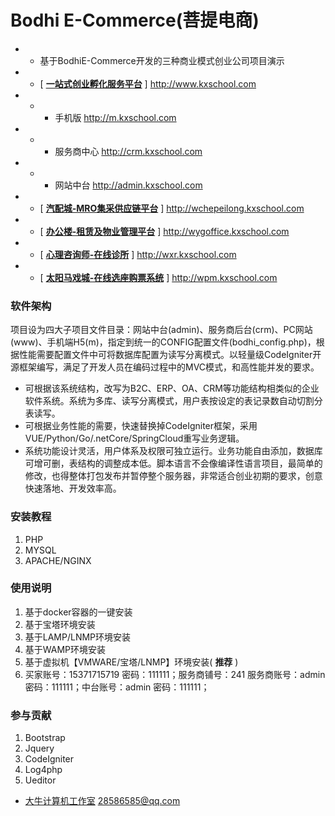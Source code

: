 # Bodhi E-Commerce(菩提电商)

- - 基于BodhiE-Commerce开发的三种商业模式创业公司项目演示
- -  [ **[一站式创业孵化服务平台](http://www.js715.com)** ] http://www.kxschool.com  
- - -  手机版 http://m.kxschool.com 
- - -  服务商中心 http://crm.kxschool.com 
- - -  网站中台 http://admin.kxschool.com
- -  [ **[汽配城-MRO集采供应链平台](http://www.js715.com)** ] http://wchepeilong.kxschool.com
- -  [ **[办公楼-租赁及物业管理平台](http://www.js715.com)** ] http://wygoffice.kxschool.com
- -  [ **[心理咨询师-在线诊所](http://www.js715.com)** ] http://wxr.kxschool.com
- -  [ **[太阳马戏城-在线选座购票系统](http://www.js715.com)** ] http://wpm.kxschool.com

### 软件架构
项目设为四大子项目文件目录：网站中台(admin)、服务商后台(crm)、PC网站(www)、手机端H5(m)，指定到统一的CONFIG配置文件(bodhi_config.php)，根据性能需要配置文件中可将数据库配置为读写分离模式。以轻量级CodeIgniter开源框架编写，满足了开发人员在编码过程中的MVC模式，和高性能并发的要求。
- 可根据该系统结构，改写为B2C、ERP、OA、CRM等功能结构相类似的企业软件系统。系统为多库、读写分离模式，用户表按设定的表记录数自动切割分表读写。
- 可根据业务性能的需要，快速替换掉CodeIgniter框架，采用VUE/Python/Go/.netCore/SpringCloud重写业务逻辑。
- 系统功能设计灵活，用户体系及权限可独立运行。业务功能自由添加，数据库可增可删，表结构的调整成本低。脚本语言不会像编译性语言项目，最简单的修改，也得整体打包发布并暂停整个服务器，非常适合创业初期的要求，创意快速落地、开发效率高。

### 安装教程

1.  PHP
2.  MYSQL
3.  APACHE/NGINX

### 使用说明

1.  基于docker容器的一键安装
2.  基于宝塔环境安装
3.  基于LAMP/LNMP环境安装
4.  基于WAMP环境安装
5.  基于虚拟机【VMWARE/宝塔/LNMP】环境安装( **推荐** )
6.  买家账号：15371715719 密码：111111；服务商铺号：241 服务商账号：admin 密码：111111；中台账号：admin 密码：111111；

### 参与贡献

1.  Bootstrap
2.  Jquery
3.  CodeIgniter
4.  Log4php
5.  Ueditor

 - [大牛计算机工作室](http://www.js715.com)  28586585@qq.com
